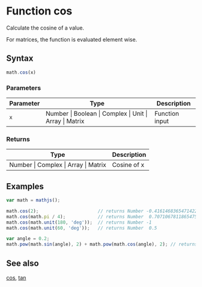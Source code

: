 # Function cos

Calculate the cosine of a value.

For matrices, the function is evaluated element wise.


## Syntax

```js
math.cos(x)
```

### Parameters

Parameter | Type | Description
--------- | ---- | -----------
`x` | Number &#124; Boolean &#124; Complex &#124; Unit &#124; Array &#124; Matrix | Function input

### Returns

Type | Description
---- | -----------
Number &#124; Complex &#124; Array &#124; Matrix | Cosine of x


## Examples

```js
var math = mathjs();

math.cos(2);                      // returns Number -0.4161468365471422
math.cos(math.pi / 4);            // returns Number  0.7071067811865475
math.cos(math.unit(180, 'deg'));  // returns Number -1
math.cos(math.unit(60, 'deg'));   // returns Number  0.5

var angle = 0.2;
math.pow(math.sin(angle), 2) + math.pow(math.cos(angle), 2); // returns Number ~1
```


## See also

[cos](cos.md),
[tan](tan.md)


<!-- Note: This file is automatically generated from source code comments. Changes made in this file will be overridden. -->
